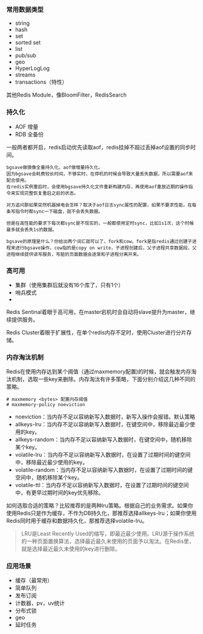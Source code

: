 ### 常用数据类型

- string
- hash
- set
- sorted set
- list
- pub/sub
- geo
- HyperLogLog
- streams
- transactions（特性）

其他Redis Module，像BloomFilter，RedisSearch

### 持久化

- AOF  增量
- RDB  全备份

一般两者都开启，redis启动优先读取aof，redis挂掉不超过丢掉aof设置的同步时间。
```
bgsave做镜像全量持久化，aof做增量持久化。
因为bgsave会耗费较长时间，不够实时，在停机的时候会导致大量丢失数据，所以需要aof来配合使用。
在redis实例重启时，会使用bgsave持久化文件重新构建内存，再使用aof重放近期的操作指令来实现完整恢复重启之前的状态。

对方追问那如果突然机器掉电会怎样？取决于aof日志sync属性的配置，如果不要求性能，在每条写指令时都sync一下磁盘，就不会丢失数据。

但是在高性能的要求下每次都sync是不现实的，一般都使用定时sync，比如1s1次，这个时候最多就会丢失1s的数据。

bgsave的原理是什么？你给出两个词汇就可以了，fork和cow。fork是指redis通过创建子进程来进行bgsave操作，cow指的是copy on write，子进程创建后，父子进程共享数据段，父进程继续提供读写服务，写脏的页面数据会逐渐和子进程分离开来。
```


### 高可用
- 集群（使用集群后就没有16个库了，只有1个）
- 哨兵模式
- 
Redis Sentinal着眼于高可用，在master宕机时会自动将slave提升为master，继续提供服务。

Redis Cluster着眼于扩展性，在单个redis内存不足时，使用Cluster进行分片存储。


### 内存淘汰机制
Redis在使用内存达到某个阈值（通过maxmemory配置)的时候，就会触发内存淘汰机制，选取一些key来删除。内存淘汰有许多策略，下面分别介绍这几种不同的策略。
```
# maxmemory <bytes> 配置内存阈值
# maxmemory-policy noeviction 
```

- noeviction：当内存不足以容纳新写入数据时，新写入操作会报错。默认策略
- allkeys-lru：当内存不足以容纳新写入数据时，在键空间中，移除最近最少使用的key。
- allkeys-random：当内存不足以容纳新写入数据时，在键空间中，随机移除某个key。
- volatile-lru：当内存不足以容纳新写入数据时，在设置了过期时间的键空间中，移除最近最少使用的key。
- volatile-random：当内存不足以容纳新写入数据时，在设置了过期时间的键空间中，随机移除某个key。
- volatile-ttl：当内存不足以容纳新写入数据时，在设置了过期时间的键空间中，有更早过期时间的key优先移除。

如何选取合适的策略？比较推荐的是两种lru策略。根据自己的业务需求。如果你使用Redis只是作为缓存，不作为DB持久化，那推荐选择allkeys-lru；如果你使用Redis同时用于缓存和数据持久化，那推荐选择volatile-lru。

> LRU是Least Recently Used的缩写，即最近最少使用。LRU源于操作系统的一种页面置换算法，选择最近最久未使用的页面予以淘汰。在Redis里，就是选择最近最久未使用的key进行删除。



### 应用场景

- 缓存（最常用）
- 简单队列
- 发布订阅
- 计数器，pv，uv统计
- 分布式锁
- geo
- 延时任务